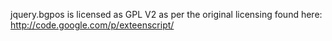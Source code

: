 jquery.bgpos is licensed as GPL V2 as per the original licensing found here:
http://code.google.com/p/exteenscript/